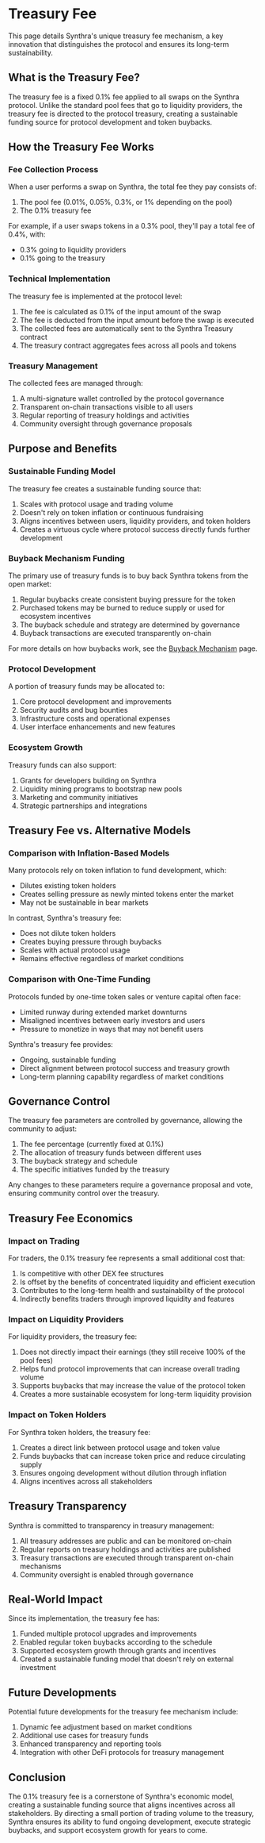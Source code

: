 # Treasury Fee

This page details Synthra's unique treasury fee mechanism, a key innovation that distinguishes the protocol and ensures its long-term sustainability.

## What is the Treasury Fee?

The treasury fee is a fixed 0.1% fee applied to all swaps on the Synthra protocol. Unlike the standard pool fees that go to liquidity providers, the treasury fee is directed to the protocol treasury, creating a sustainable funding source for protocol development and token buybacks.

## How the Treasury Fee Works

### Fee Collection Process

When a user performs a swap on Synthra, the total fee they pay consists of:

1. The pool fee (0.01%, 0.05%, 0.3%, or 1% depending on the pool)
2. The 0.1% treasury fee

For example, if a user swaps tokens in a 0.3% pool, they'll pay a total fee of 0.4%, with:
- 0.3% going to liquidity providers
- 0.1% going to the treasury

### Technical Implementation

The treasury fee is implemented at the protocol level:

1. The fee is calculated as 0.1% of the input amount of the swap
2. The fee is deducted from the input amount before the swap is executed
3. The collected fees are automatically sent to the Synthra Treasury contract
4. The treasury contract aggregates fees across all pools and tokens

### Treasury Management

The collected fees are managed through:

1. A multi-signature wallet controlled by the protocol governance
2. Transparent on-chain transactions visible to all users
3. Regular reporting of treasury holdings and activities
4. Community oversight through governance proposals

## Purpose and Benefits

### Sustainable Funding Model

The treasury fee creates a sustainable funding source that:

1. Scales with protocol usage and trading volume
2. Doesn't rely on token inflation or continuous fundraising
3. Aligns incentives between users, liquidity providers, and token holders
4. Creates a virtuous cycle where protocol success directly funds further development

### Buyback Mechanism Funding

The primary use of treasury funds is to buy back Synthra tokens from the open market:

1. Regular buybacks create consistent buying pressure for the token
2. Purchased tokens may be burned to reduce supply or used for ecosystem incentives
3. The buyback schedule and strategy are determined by governance
4. Buyback transactions are executed transparently on-chain

For more details on how buybacks work, see the [Buyback Mechanism](buyback-mechanism.md) page.

### Protocol Development

A portion of treasury funds may be allocated to:

1. Core protocol development and improvements
2. Security audits and bug bounties
3. Infrastructure costs and operational expenses
4. User interface enhancements and new features

### Ecosystem Growth

Treasury funds can also support:

1. Grants for developers building on Synthra
2. Liquidity mining programs to bootstrap new pools
3. Marketing and community initiatives
4. Strategic partnerships and integrations

## Treasury Fee vs. Alternative Models

### Comparison with Inflation-Based Models

Many protocols rely on token inflation to fund development, which:
- Dilutes existing token holders
- Creates selling pressure as newly minted tokens enter the market
- May not be sustainable in bear markets

In contrast, Synthra's treasury fee:
- Does not dilute token holders
- Creates buying pressure through buybacks
- Scales with actual protocol usage
- Remains effective regardless of market conditions

### Comparison with One-Time Funding

Protocols funded by one-time token sales or venture capital often face:
- Limited runway during extended market downturns
- Misaligned incentives between early investors and users
- Pressure to monetize in ways that may not benefit users

Synthra's treasury fee provides:
- Ongoing, sustainable funding
- Direct alignment between protocol success and treasury growth
- Long-term planning capability regardless of market conditions

## Governance Control

The treasury fee parameters are controlled by governance, allowing the community to adjust:

1. The fee percentage (currently fixed at 0.1%)
2. The allocation of treasury funds between different uses
3. The buyback strategy and schedule
4. The specific initiatives funded by the treasury

Any changes to these parameters require a governance proposal and vote, ensuring community control over the treasury.

## Treasury Fee Economics

### Impact on Trading

For traders, the 0.1% treasury fee represents a small additional cost that:

1. Is competitive with other DEX fee structures
2. Is offset by the benefits of concentrated liquidity and efficient execution
3. Contributes to the long-term health and sustainability of the protocol
4. Indirectly benefits traders through improved liquidity and features

### Impact on Liquidity Providers

For liquidity providers, the treasury fee:

1. Does not directly impact their earnings (they still receive 100% of the pool fees)
2. Helps fund protocol improvements that can increase overall trading volume
3. Supports buybacks that may increase the value of the protocol token
4. Creates a more sustainable ecosystem for long-term liquidity provision

### Impact on Token Holders

For Synthra token holders, the treasury fee:

1. Creates a direct link between protocol usage and token value
2. Funds buybacks that can increase token price and reduce circulating supply
3. Ensures ongoing development without dilution through inflation
4. Aligns incentives across all stakeholders

## Treasury Transparency

Synthra is committed to transparency in treasury management:

1. All treasury addresses are public and can be monitored on-chain
2. Regular reports on treasury holdings and activities are published
3. Treasury transactions are executed through transparent on-chain mechanisms
4. Community oversight is enabled through governance

## Real-World Impact

Since its implementation, the treasury fee has:

1. Funded multiple protocol upgrades and improvements
2. Enabled regular token buybacks according to the schedule
3. Supported ecosystem growth through grants and incentives
4. Created a sustainable funding model that doesn't rely on external investment

## Future Developments

Potential future developments for the treasury fee mechanism include:

1. Dynamic fee adjustment based on market conditions
2. Additional use cases for treasury funds
3. Enhanced transparency and reporting tools
4. Integration with other DeFi protocols for treasury management

## Conclusion

The 0.1% treasury fee is a cornerstone of Synthra's economic model, creating a sustainable funding source that aligns incentives across all stakeholders. By directing a small portion of trading volume to the treasury, Synthra ensures its ability to fund ongoing development, execute strategic buybacks, and support ecosystem growth for years to come.
